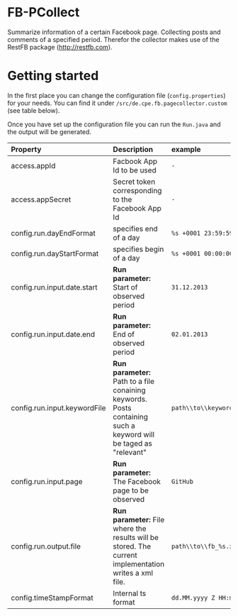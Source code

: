 FB-PCollect
===========

Summarize information of a certain Facebook page. Collecting posts and comments of a specified period.
Therefor the collector makes use of the RestFB package (http://restfb.com).

Getting started
===============

In the first place you can change the configuration file (```config.properties```) for your needs. You can find it under ``` /src/de.cpe.fb.pagecollector.custom ```  (see table below).

Once you have set up the configuration file you can run the ```Run.java``` and the output will be generated.


| Property      | Description               | example |note|
| :------------ | :------------------------ |:------- |:---|
| access.appId  | Facbook App Id to be used | ```-``` | 	|
| access.appSecret | Secret token corresponding to the Facebook App Id | ```-``` | |
| config.run.dayEndFormat | specifies end of a day | ```%s +0001 23:59:59``` | has to match config.timestampFormat |
| config.run.dayStartFormat| specifies begin of a day | ```%s +0001 00:00:00``` | has to match config.timestampFormat |
| config.run.input.date.start | **Run parameter:** Start of observed period | ```31.12.2013``` | day before the actual start date |
| config.run.input.date.end | **Run parameter:** End of observed period | ```02.01.2013``` | |
| config.run.input.keywordFile| **Run parameter:** Path to a file conaining keywords. Posts containing such a keyword will be taged as "relevant" | ```path\\to\\keywords.txt```	| optional 									|
| config.run.input.page | **Run parameter:** The Facebook page to be observed | ```GitHub``` | https://www.facebook.com/GitHub |
| config.run.output.file | **Run parameter:** File where the results will be stored. The current implementation writes a xml file. | ```path\\to\\fb_%s.xml``` | |
| config.timeStampFormat | Internal ts format | ```dd.MM.yyyy Z HH:mm:ss``` |  |

